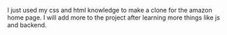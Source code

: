I just used my css and html knowledge to make a clone for the amazon home page. 
I will add more to the project after learning more things like js and backend.
